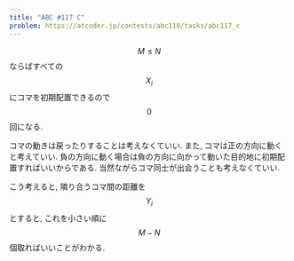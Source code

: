 ```yaml
---
title: "ABC #117 C"
problem: https://atcoder.jp/contests/abc118/tasks/abc117_c
---
```

$$ M \leq N $$ ならばすべての $$ X_i $$ にコマを初期配置できるので $$ 0 $$ 回になる.

コマの動きは戻ったりすることは考えなくていい. また, コマは正の方向に動くと考えていい. 負の方向に動く場合は負の方向に向かって動いた目的地に初期配置すればいいからである. 当然ながらコマ同士が出会うことも考えなくていい.

こう考えると, 隣り合うコマ間の距離を $$ Y_i $$ とすると, これを小さい順に $$ M - N $$ 個取ればいいことがわかる.
